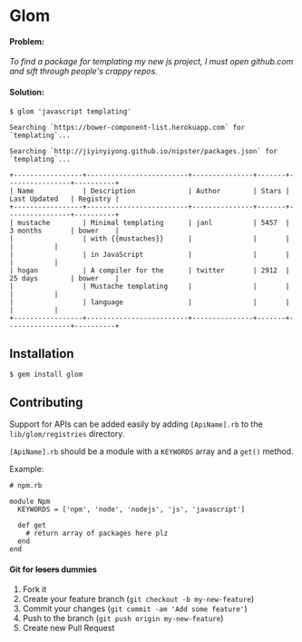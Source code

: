# Glom

#### Problem:

_To find a package for templating my new js project, I must open github.com and sift through people's crappy repos._

#### Solution:

    $ glom 'javascript templating'
    
    Searching `https://bower-component-list.herokuapp.com` for `templating`...
    
    Searching `http://jiyinyiyong.github.io/nipster/packages.json` for `templating`...
    
    +-----------------+-------------------------+---------------+-------+----------------+----------+
    | Name            | Description             | Author        | Stars | Last Updated   | Registry |
    +-----------------+-------------------------+---------------+-------+----------------+----------+
    | mustache        | Minimal templating      | janl          | 5457  | 3 months       | bower    |
    |                 | with {{mustaches}}      |               |       |                |          |
    |                 | in JavaScript           |               |       |                |          |
    | hogan           | A compiler for the      | twitter       | 2912  | 25 days        | bower    |
    |                 | Mustache templating     |               |       |                |          |
    |                 | language                |               |       |                |          |
    +-----------------+-------------------------+---------------+-------+----------------+----------+
    
## Installation

    $ gem install glom

## Contributing

Support for APIs can be added easily by adding `[ApiName].rb` to the `lib/glom/registries` directory.

`[ApiName].rb` should be a module with a `KEYWORDS` array and a `get()` method.

Example:

    # npm.rb
    
    module Npm
      KEYWORDS = ['npm', 'node', 'nodejs', 'js', 'javascript']
      
      def get
        # return array of packages here plz
      end
    end

#### Git for ~~losers~~ dummies

1. Fork it
2. Create your feature branch (`git checkout -b my-new-feature`)
3. Commit your changes (`git commit -am 'Add some feature'`)
4. Push to the branch (`git push origin my-new-feature`)
5. Create new Pull Request